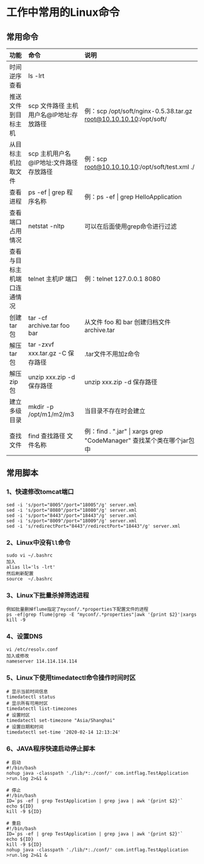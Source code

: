 # 工作中常用的Linux命令
## 常用命令
|功能|命令|说明|
|:----|:----|:----|
|时间逆序查看|ls -lrt||
|推送文件到目标主机|scp 文件路径 主机用户名@IP地址:存放路径|例：scp /opt/soft/nginx-0.5.38.tar.gz root@10.10.10.10:/opt/soft/|
|从目标主机拉取文件|scp 主机用户名@IP地址:文件路径 存放路径|例：scp root@10.10.10.10:/opt/soft/test.xml ./|
|查看进程|ps -ef \| grep 程序名称|例：ps -ef \| grep HelloApplication|
|查看端口占用情况|netstat -nltp|可以在后面使用grep命令进行过滤|
|查看与目标主机端口连通情况|telnet 主机IP 端口|例：telnet 127.0.0.1 8080|
|创建tar包|tar -cf archive.tar foo bar|从文件 foo 和 bar 创建归档文件 archive.tar|
|解压tar包|tar -zxvf xxx.tar.gz -C 保存路径|.tar文件不用加z命令|
|解压zip包|unzip xxx.zip -d 保存路径|unzip xxx.zip -d 保存路径|
|建立多级目录|mkdir -p /opt/m1/m2/m3|当目录不存在时会建立| 
|查找文件|find 查找路径 文件名称|例：find . ".jar" \| xargs grep "CodeManager" 查找某个类在哪个jar包中|

## 常用脚本
### 1、快速修改tomcat端口
```
sed -i 's/port="8005"/port="18005"/g' server.xml
sed -i 's/port="8080"/port="18080"/g' server.xml
sed -i 's/port="8443"/port="18443"/g' server.xml
sed -i 's/port="8009"/port="18009"/g' server.xml
sed -i 's/redirectPort="8443"/redirectPort="18443"/g' server.xml
```
### 2、Linux中没有`ll`命令
```
sudo vi ~/.bashrc
加入
alias ll='ls -lrt'
然后刷新配置
source  ~/.bashrc
```
### 3、Linux下批量杀掉筛选进程
```
例如批量删掉flume指定了myconf/.*properties下配置文件的进程
ps -ef|grep flume|grep -E "myconf/.*properties"|awk '{print $2}'|xargs kill -9
```
### 4、设置DNS
```
vi /etc/resolv.conf
加入或修改
nameserver 114.114.114.114
```
### 5、Linux下使用timedatectl命令操作时间时区
```
# 显示当前时间信息
timedatectl status
# 显示所有可用时区
timedatectl list-timezones
# 设置时区
timedatectl set-timezone "Asia/Shanghai"
# 设置日期和时间
timedatectl set-time '2020-02-14 12:13:24'
```
### 6、JAVA程序快速启动停止脚本
```
# 启动
#!/bin/bash
nohup java -classpath './lib/*:./conf/' com.intflag.TestApplication >run.log 2>&1 &

# 停止
#!/bin/bash
ID=`ps -ef | grep TestApplication | grep java | awk '{print $2}'`
echo ${ID}
kill -9 ${ID}

# 重启
#!/bin/bash
ID=`ps -ef | grep TestApplication | grep java | awk '{print $2}'`
echo ${ID}
kill -9 ${ID}
nohup java -classpath './lib/*:./conf/' com.intflag.TestApplication >run.log 2>&1 &
```